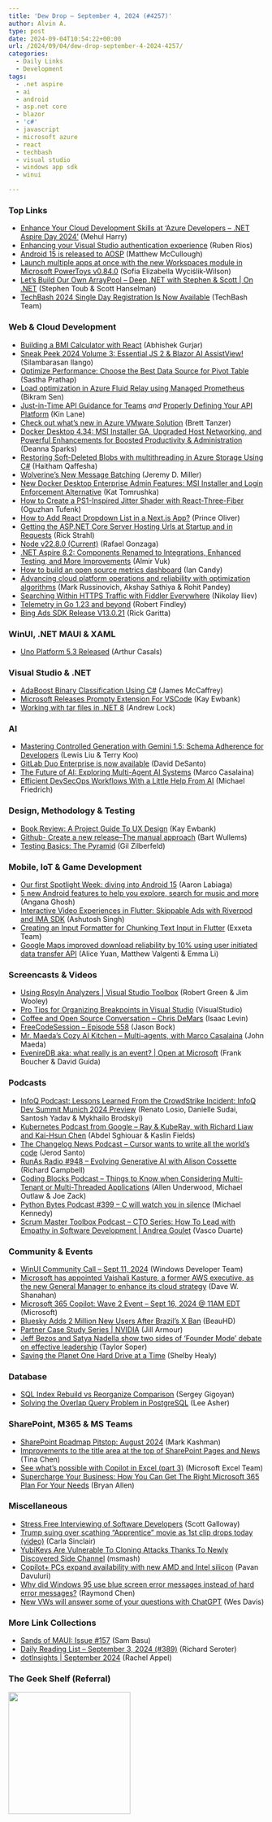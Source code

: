 ```yaml
---
title: 'Dew Drop – September 4, 2024 (#4257)'
author: Alvin A.
type: post
date: 2024-09-04T10:54:22+00:00
url: /2024/09/04/dew-drop-september-4-2024-4257/
categories:
  - Daily Links
  - Development
tags:
  - .net aspire
  - ai
  - android
  - asp.net core
  - blazor
  - 'c#'
  - javascript
  - microsoft azure
  - react
  - techbash
  - visual studio
  - windows app sdk
  - winui

---
```

### <a name="top"></a>Top Links

  * <a href="https://devblogs.microsoft.com/dotnet/enhance-your-cloud-development-skills-at-azure-developers-dotnet-aspire-day-2024/" target="_blank" rel="noopener">Enhance Your Cloud Development Skills at ‘Azure Developers – .NET Aspire Day 2024’</a> (Mehul Harry)
  * <a href="https://devblogs.microsoft.com/visualstudio/enhancing-your-visual-studio-authentication-experience/" target="_blank" rel="noopener">Enhancing your Visual Studio authentication experience</a> (Ruben Rios)
  * <a href="http://android-developers.googleblog.com/2024/09/android-15-is-released-to-aosp.html" target="_blank" rel="noopener">Android 15 is released to AOSP</a> (Matthew McCullough)
  * <a href="https://betanews.com/2024/09/04/launch-multiple-apps-at-once-with-the-new-workspaces-module-in-microsoft-powertoys-v0-84-0/" target="_blank" rel="noopener">Launch multiple apps at once with the new Workspaces module in Microsoft PowerToys v0.84.0</a> (Sofia Elizabella Wyciślik-Wilson)
  * <a href="http://www.youtube.com/watch?v=bw7ljmvbrr0" target="_blank" rel="noopener">Let&#8217;s Build Our Own ArrayPool &#8211; Deep .NET with Stephen & Scott | On .NET</a> (Stephen Toub & Scott Hanselman)
  * [TechBash 2024 Single Day Registration Is Now Available][1] (TechBash Team)



### <a name="web"></a>Web & Cloud Development

  * <a href="https://dev.to/abhishekgurjar/building-a-bmi-calculator-with-react-a1i" target="_blank" rel="noopener">Building a BMI Calculator with React</a> (Abhishek Gurjar)
  * <a href="https://www.syncfusion.com/blogs/post/sneak-peek-2024-vol-3-ai-assistview?utm_source=alvinashcraft&utm_medium=email&utm_campaign=alvinashcraft_blog_edmsep24" target="_blank" rel="noopener">Sneak Peek 2024 Volume 3: Essential JS 2 & Blazor AI AssistView!</a> (Silambarasan Ilango)
  * <a href="https://www.syncfusion.com/blogs/post/the-best-data-source-for-pivot-table?utm_source=alvinashcraft&utm_medium=email&utm_campaign=alvinashcraft_blog_edmsep24" target="_blank" rel="noopener">Optimize Performance: Choose the Best Data Source for Pivot Table</a> (Sastha Prathap)
  * <a href="https://devblogs.microsoft.com/microsoft365dev/load-optimization-in-azure-fluid-relay-using-managed-prometheus/" target="_blank" rel="noopener">Load optimization in Azure Fluid Relay using Managed Prometheus</a> (Bikram Sen)
  * <a href="http://apievangelist.com/2024/09/02/just-in-time-api-guidance-for-teams/" target="_blank" rel="noopener">Just-in-Time API Guidance for Teams</a> _and_ <a href="http://apievangelist.com/2024/09/02/properly-defining-your-api-platform/" target="_blank" rel="noopener">Properly Defining Your API Platform</a> (Kin Lane)
  * <a href="https://azure.microsoft.com/en-us/blog/check-out-whats-new-in-azure-vmware-solution/" target="_blank" rel="noopener">Check out what’s new in Azure VMware Solution</a> (Brett Tanzer)
  * <a href="https://www.docker.com/blog/docker-desktop-4-34/" target="_blank" rel="noopener">Docker Desktop 4.34: MSI Installer GA, Upgraded Host Networking, and Powerful Enhancements for Boosted Productivity & Administration</a> (Deanna Sparks)
  * <a href="https://techcommunity.microsoft.com/t5/azure-paas-blog/restoring-soft-deleted-blobs-with-multithreading-in-azure/ba-p/4234655" target="_blank" rel="noopener">Restoring Soft-Deleted Blobs with multithreading in Azure Storage Using C#</a> (Haitham Qaffesha)
  * <a href="https://jeremydmiller.com/2024/09/03/wolverines-new-message-batching/" target="_blank" rel="noopener">Wolverine’s New Message Batching</a> (Jeremy D. Miller)
  * <a href="https://www.docker.com/blog/docker-desktop-msi-installer-login-enforcement-alternatives/" target="_blank" rel="noopener">New Docker Desktop Enterprise Admin Features: MSI Installer and Login Enforcement Alternative</a> (Kat Tomrushka)
  * <a href="https://tympanus.net/codrops/2024/09/03/how-to-create-a-ps1-inspired-jitter-shader-with-react-three-fiber/" target="_blank" rel="noopener">How to Create a PS1-Inspired Jitter Shader with React-Three-Fiber</a> (Oguzhan Tufenk)
  * <a href="https://www.syncfusion.com/blogs/post/add-react-dropdown-list-in-next-js" target="_blank" rel="noopener">How to Add React Dropdown List in a Next.js App?</a> (Prince Oliver)
  * <a href="https://weblog.west-wind.com/posts/2024/Sep/03/Getting-the-ASPNET-Core-Server-Hosting-Urls-during-Server-Startup" target="_blank" rel="noopener">Getting the ASP.NET Core Server Hosting Urls at Startup and in Requests</a> (Rick Strahl)
  * <a href="https://nodejs.org/en/blog/release/v22.8.0" target="_blank" rel="noopener">Node v22.8.0 (Current)</a> (Rafael Gonzaga)
  * <a href="https://www.infoq.com/news/2024/09/dotnet-aspire-8-2/?utm_campaign=infoq_content&utm_source=infoq&utm_medium=feed&utm_term=global" target="_blank" rel="noopener">.NET Aspire 8.2: Components Renamed to Integrations, Enhanced Testing, and More Improvements</a> (Almir Vuk)
  * <a href="https://github.blog/open-source/maintainers/how-to-build-an-open-source-metrics-dashboard/" target="_blank" rel="noopener">How to build an open source metrics dashboard</a> (Ian Candy)
  * <a href="https://azure.microsoft.com/en-us/blog/advancing-cloud-platform-operations-and-reliability-with-optimization-algorithms/" target="_blank" rel="noopener">Advancing cloud platform operations and reliability with optimization algorithms</a> (Mark Russinovich, Akshay Sathiya & Rohit Pandey)
  * <a href="https://www.telerik.com/blogs/searching-https-traffic-fiddler-everywhere" target="_blank" rel="noopener">Searching Within HTTPS Traffic with Fiddler Everywhere</a> (Nikolay Iliev)
  * <a href="https://go.dev/blog/gotelemetry" target="_blank" rel="noopener">Telemetry in Go 1.23 and beyond</a> (Robert Findley)
  * <a href="https://techcommunity.microsoft.com/t5/bing-ads-api-blog/bing-ads-sdk-release-v13-0-21/ba-p/4235977" target="_blank" rel="noopener">Bing Ads SDK Release V13.0.21</a> (Rick Garitta)



### <a name="silverlight"></a>WinUI, .NET MAUI & XAML

  * <a href="https://www.infoq.com/news/2024/09/uno-plaftorm-5-3-released/?utm_campaign=infoq_content&utm_source=infoq&utm_medium=feed&utm_term=global" target="_blank" rel="noopener">Uno Platform 5.3 Released</a> (Arthur Casals)



### <a name="dotnet"></a>Visual Studio & .NET

  * <a href="https://visualstudiomagazine.com/Articles/2024/09/03/AdaBoost-Binary-Classification-Using-CSharp.aspx" target="_blank" rel="noopener">AdaBoost Binary Classification Using C#</a> (James McCaffrey)
  * <a href="http://www.i-programmer.info/news/90-tools/17451-microsoft-releases-prompty-extension-for-vscode.html" target="_blank" rel="noopener">Microsoft Releases Prompty Extension For VSCode</a> (Kay Ewbank)
  * <a href="https://andrewlock.net/working-with-tar-files-in-dotnet/" target="_blank" rel="noopener">Working with tar files in .NET 8</a> (Andrew Lock)



### AI

  * <a href="https://developers.googleblog.com/en/mastering-controlled-generation-with-gemini-15-schema-adherence/" target="_blank" rel="noopener">Mastering Controlled Generation with Gemini 1.5: Schema Adherence for Developers</a> (Lewis Liu & Terry Koo)
  * <a href="https://about.gitlab.com/blog/2024/09/03/gitlab-duo-enterprise-is-now-available" target="_blank" rel="noopener">GitLab Duo Enterprise is now available</a> (David DeSanto)
  * <a href="https://techcommunity.microsoft.com/t5/ai-ai-platform-blog/the-future-of-ai-exploring-multi-agent-ai-systems/ba-p/4226593" target="_blank" rel="noopener">The Future of AI: Exploring Multi-Agent AI Systems</a> (Marco Casalaina)
  * <a href="https://www.infoq.com/articles/efficient-devsecops-workflows/?utm_campaign=infoq_content&utm_source=infoq&utm_medium=feed&utm_term=global" target="_blank" rel="noopener">Efficient DevSecOps Workflows With a Little Help From AI</a> (Michael Friedrich)



### <a name="design"></a>Design, Methodology & Testing

  * <a href="http://www.i-programmer.info/bookreviews/159-uiux/17450-a-project-guide-to-ux-design.html" target="_blank" rel="noopener">Book Review: A Project Guide To UX Design</a> (Kay Ewbank)
  * <a href="https://bartwullems.blogspot.com/2024/09/github-create-new-releasethe-manual.html" target="_blank" rel="noopener">Github- Create a new release–The manual approach</a> (Bart Wullems)
  * <a href="https://www.everydayunittesting.com/2024/09/testing-basics-the-pyramid.html" target="_blank" rel="noopener">Testing Basics: The Pyramid</a> (Gil Zilberfeld)



### <a name="mobile"></a>Mobile, IoT & Game Development

  * <a href="http://android-developers.googleblog.com/2024/09/android-15-spotlight-week.html" target="_blank" rel="noopener">Our first Spotlight Week: diving into Android 15</a> (Aaron Labiaga)
  * <a href="https://blog.google/products/android/new-android-features-september-2024/" target="_blank" rel="noopener">5 new Android features to help you explore, search for music and more</a> (Angana Ghosh)
  * <a href="https://medium.com/flutter-community/interactive-video-experiences-in-flutter-skippable-ads-with-riverpod-and-ima-sdk-123503fba73b?source=rss----86fb29d7cc6a---4" target="_blank" rel="noopener">Interactive Video Experiences in Flutter: Skippable Ads with Riverpod and IMA SDK</a> (Ashutosh Singh)
  * <a href="https://medium.com/flutter-community/creating-an-input-formatter-for-chunking-text-input-in-flutter-1c4f58c278ed?source=rss----86fb29d7cc6a---4" target="_blank" rel="noopener">Creating an Input Formatter for Chunking Text Input in Flutter</a> (Exxeta Team)
  * <a href="http://android-developers.googleblog.com/2024/09/google-maps-improved-download-reliability-user-initiated-data-transfer-api.html" target="_blank" rel="noopener">Google Maps improved download reliability by 10% using user initiated data transfer API</a> (Alice Yuan, Matthew Valgenti & Emma Li)



### <a name="videos"></a>Screencasts & Videos

  * [Using Rosyln Analyzers | Visual Studio Toolbox][2] (Robert Green & Jim Wooley)
  * <a href="http://www.youtube.com/watch?v=n5Pqn_wofmY" target="_blank" rel="noopener">Pro Tips for Organizing Breakpoints in Visual Studio</a> (VisualStudio)
  * <a href="http://www.youtube.com/watch?v=LJ8oUEzZHxs" target="_blank" rel="noopener">Coffee and Open Source Conversation &#8211; Chris DeMars</a> (Isaac Levin)
  * <a href="http://www.youtube.com/watch?v=x2NNeqBl_0M" target="_blank" rel="noopener">FreeCodeSession &#8211; Episode 558</a> (Jason Bock)
  * <a href="http://www.youtube.com/watch?v=7VCkdxKNBl4" target="_blank" rel="noopener">Mr. Maeda&#8217;s Cozy AI Kitchen &#8211; Multi-agents, with Marco Casalaina</a> (John Maeda)
  * <a href="http://www.youtube.com/watch?v=h-_tFEiJL94" target="_blank" rel="noopener">EvenireDB aka: what really is an event? | Open at Microsoft</a> (Frank Boucher & David Guida)



### <a name="podcasts"></a>Podcasts

  * <a href="https://www.infoq.com/podcasts/infoq-dev-summit-munich-preview/" target="_blank" rel="noopener">InfoQ Podcast: Lessons Learned From the CrowdStrike Incident: InfoQ Dev Summit Munich 2024 Preview</a> (Renato Losio, Danielle Sudai, Santosh Yadav & Mykhailo Brodskyi)
  * <a href="http://sites.libsyn.com/419861/ray-kuberay-with-richard-liaw-and-kai-hsun-chen" target="_blank" rel="noopener">Kubernetes Podcast from Google &#8211; Ray & KubeRay, with Richard Liaw and Kai-Hsun Chen</a> (Abdel Sghiouar & Kaslin Fields)
  * <a href="https://changelog.com/news/110" target="_blank" rel="noopener">The Changelog News Podcast &#8211; Cursor wants to write all the world&#8217;s code</a> (Jerod Santo)
  * <a href="https://runasradio.com/Shows/Show/948" target="_blank" rel="noopener">RunAs Radio #948 &#8211; Evolving Generative AI with Alison Cossette</a> (Richard Campbell)
  * <a href="https://www.codingblocks.net/podcast/things-to-know-when-considering-multi-tenant-or-multi-threaded-applications/" target="_blank" rel="noopener">Coding Blocks Podcast &#8211; Things to Know when Considering Multi-Tenant or Multi-Threaded Applications</a> (Allen Underwood, Michael Outlaw & Joe Zack)
  * <a href="https://pythonbytes.fm/episodes/show/399/c-will-watch-you-in-silence" target="_blank" rel="noopener">Python Bytes Podcast #399 &#8211; C will watch you in silence</a> (Michael Kennedy)
  * <a href="https://scrummastertoolbox.libsyn.com/cto-series-how-to-lead-with-empathy-in-software-development-andrea-goulet" target="_blank" rel="noopener">Scrum Master Toolbox Podcast &#8211; CTO Series: How To Lead with Empathy in Software Development | Andrea Goulet</a> (Vasco Duarte)



### <a name="events"></a>Community & Events

  * <a href="http://www.youtube.com/watch?v=3DYRxRvF-Xc" target="_blank" rel="noopener">WinUI Community Call &#8211; Sept 11, 2024</a> (Windows Developer Team)
  * [Microsoft has appointed Vaishali Kasture, a former AWS executive, as the new General Manager to enhance its cloud strategy][3] (Dave W. Shanahan)
  * [Microsoft 365 Copilot: Wave 2 Event &#8211; Sept 16, 2024 @ 11AM EDT][4] (Microsoft)
  * <a href="https://tech.slashdot.org/story/24/09/03/2216217/bluesky-adds-2-million-new-users-after-brazils-x-ban?utm_source=rss1.0mainlinkanon&utm_medium=feed" target="_blank" rel="noopener">Bluesky Adds 2 Million New Users After Brazil&#8217;s X Ban</a> (BeauHD)
  * <a href="https://techcommunity.microsoft.com/t5/partner-news/partner-case-study-series-nvidia/ba-p/4235687" target="_blank" rel="noopener">Partner Case Study Series | NVIDIA</a> (Jill Armour)
  * <a href="https://www.geekwire.com/2024/jeff-bezos-and-satya-nadella-offer-two-sides-of-founder-mode-debate-on-effective-leadership/" target="_blank" rel="noopener">Jeff Bezos and Satya Nadella show two sides of ‘Founder Mode’ debate on effective leadership</a> (Taylor Soper)
  * <a href="https://www.microsoft.com/en-us/garage/blog/2024/09/saving-the-planet-one-hard-drive-at-a-time/" target="_blank" rel="noopener">Saving the Planet One Hard Drive at a Time</a> (Shelby Healy)



### <a name="sql"></a>Database

  * <a href="https://www.mssqltips.com/sqlservertip/8063/sql-index-rebuild-vs-reorganize-comparison/" target="_blank" rel="noopener">SQL Index Rebuild vs Reorganize Comparison</a> (Sergey Gigoyan)
  * <a href="https://www.red-gate.com/simple-talk/databases/postgresql/solving-the-overlap-query-problem-in-postgresql/" target="_blank" rel="noopener">Solving the Overlap Query Problem in PostgreSQL</a> (Lee Asher)



### <a name="sp"></a>SharePoint, M365 & MS Teams

  * <a href="https://techcommunity.microsoft.com/t5/microsoft-sharepoint-blog/sharepoint-roadmap-pitstop-august-2024/ba-p/4234818" target="_blank" rel="noopener">SharePoint Roadmap Pitstop: August 2024</a> (Mark Kashman)
  * <a href="https://techcommunity.microsoft.com/t5/microsoft-sharepoint-blog/improvements-to-the-title-area-at-the-top-of-sharepoint-pages/ba-p/4232219" target="_blank" rel="noopener">Improvements to the title area at the top of SharePoint Pages and News</a> (Tina Chen)
  * <a href="https://techcommunity.microsoft.com/t5/excel-blog/see-what-s-possible-with-copilot-in-excel-part-3/ba-p/4230087" target="_blank" rel="noopener">See what&#8217;s possible with Copilot in Excel (part 3)</a> (Microsoft Excel Team)
  * <a href="https://techcommunity.microsoft.com/t5/small-and-medium-business-blog/supercharge-your-business-how-you-can-get-the-right-microsoft/ba-p/4233393" target="_blank" rel="noopener">Supercharge Your Business: How You Can Get The Right Microsoft 365 Plan For Your Needs</a> (Bryan Allen)



### <a name="misc"></a>Miscellaneous

  * <a href="https://www.mostlylucid.net/blog/interviewingdevelopers" target="_blank" rel="noopener">Stress Free Interviewing of Software Developers</a> (Scott Galloway)
  * <a href="https://boingboing.net/2024/09/03/trump-suing-over-scathing-apprentice-movie-as-1st-clip-drops-today-video.html" target="_blank" rel="noopener">Trump suing over scathing &#8220;Apprentice&#8221; movie as 1st clip drops today (video)</a> (Carla Sinclair)
  * <a href="https://it.slashdot.org/story/24/09/03/1810216/yubikeys-are-vulnerable-to-cloning-attacks-thanks-to-newly-discovered-side-channel?utm_source=rss1.0mainlinkanon&utm_medium=feed" target="_blank" rel="noopener">YubiKeys Are Vulnerable To Cloning Attacks Thanks To Newly Discovered Side Channel</a> (msmash)
  * <a href="https://blogs.windows.com/windowsexperience/2024/09/03/copilot-pcs-expand-availability-with-new-amd-and-intel-silicon/" target="_blank" rel="noopener">Copilot+ PCs expand availability with new AMD and Intel silicon</a> (Pavan Davuluri)
  * <a href="https://devblogs.microsoft.com/oldnewthing/20240903-00/?p=110205" target="_blank" rel="noopener">Why did Windows 95 use blue screen error messages instead of hard error messages?</a> (Raymond Chen)
  * <a href="https://www.theverge.com/2024/9/3/24234979/volkswagen-vw-ai-chatgpt-plus-speech-id-4-gti-golf-r-tiguan" target="_blank" rel="noopener">New VWs will answer some of your questions with ChatGPT</a> (Wes Davis)



### <a name="links"></a>More Link Collections

  * <a href="https://www.telerik.com/blogs/sands-maui-issue-157" target="_blank" rel="noopener">Sands of MAUI: Issue #157</a> (Sam Basu)
  * <a href="https://seroter.com/2024/09/03/daily-reading-list-september-3-2024-389/" target="_blank" rel="noopener">Daily Reading List – September 3, 2024 (#389)</a> (Richard Seroter)
  * <a href="https://blog.jetbrains.com/dotnet/2024/09/03/dotinsights-september-2024/" target="_blank" rel="noopener">dotInsights | September 2024</a> (Rachel Appel)



### <a name="shelf"></a>The Geek Shelf (Referral)

<a href="https://www.amazon.com/dp/183763520X/?tag=amavin-20" target="_blank" rel="noopener"><img data-recalc-dims="1" loading="lazy" decoding="async" width="240" height="240" style="border: 0px currentcolor; border-image: none; background-image: none;" src="https://i0.wp.com/c.media-amazon.com/images/I/51AHTTNghFL._SS135_.jpg?resize=240%2C240&#038;ssl=1" border="0" /></a>

 [1]: https://vlqh-zgph.campaign-view.com/ua/SharedView?od=3z5b1449310f71294fafc3d35955582e56a7fc9cec01fb440bc3cc8ba398aa18db&cno=11a2b0b1c4c3f5a&cd=1e7349b985419665
 [2]: https://learn.microsoft.com/en-us/shows/visual-studio-toolbox/using-roslyn-analyzers
 [3]: https://msftnewsnow.com/microsoft-taps-vaishali-kasture-gen-manager-cloud/?feed_id=89&_unique_id=66d6fb71d2c40
 [4]: https://www.linkedin.com/events/7236780403867443202/comments/